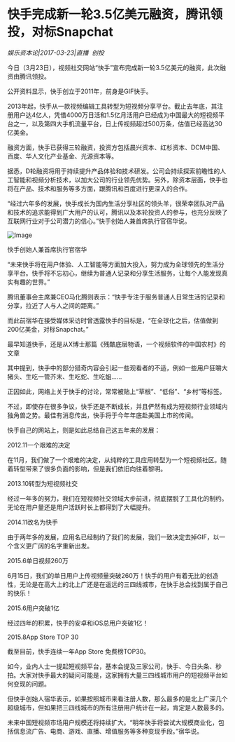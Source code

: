 # 快手完成新一轮3.5亿美元融资，腾讯领投，对标Snapchat

*娱乐资本论|2017-03-23|直播 
                                                创投*

今日（3月23日），视频社交网站“快手”宣布完成新一轮3.5亿美元的融资，此次融资由腾讯领投。

公开资料显示，快手创立于2011年，前身是GIF快手。

2013年起，快手从一款视频编辑工具转型为短视频分享平台。截止去年底，其注册用户达4亿人，凭借4000万日活和1.5亿月活用户已经成为中国最大的短视频平台之一，以及第四大手机流量平台，日上传视频超过500万条，估值已经高达30亿美金。

融资方面，快手已获得三轮融资，投资方包括晨兴资本、红杉资本、DCM中国、百度、华人文化产业基金、光源资本等。

据悉，D轮融资将用于持续提升产品体验和技术研发。公司会持续探索前瞻性的人工智能和视频分析技术，以加大公司的行业领先优势。另外，除资本层面，快手也将在产品、技术和服务等多方面，跟腾讯和百度进行更深入的合作。

“经过六年多的发展，快手成长为国内生活分享社区的领头羊，很荣幸团队对产品和技术的追求能得到广大用户的认可，腾讯以及本轮投资人的参与，也充分反映了互联网行业对于公司潜力的信心。”快手创始人兼首席执行官宿华说。

![Image](http://si1.go2yd.com/get-image/0EjwqF5VspM)

快手创始人兼首席执行官宿华

“未来快手将在用户体验、人工智能等方面加大投入，努力成为全球领先的生活分享平台。快手将不忘初心，继续为普通人记录和分享生活服务，让每个人能发现真实有趣的世界。”

腾讯董事会主席兼CEO马化腾则表示：“快手专注于服务普通人日常生活的记录和分享，拉近了人与人之间的距离。”

而此前宿华在接受媒体采访时曾透露快手的目标是，“在全球化之后，估值做到200亿美金，对标Snapchat。”

最早知道快手，还是从X博士那篇《残酷底层物语，一个视频软件的中国农村》的文章

其中提到，快手中的部分猎奇内容会引起一些观看者的不适，例如一些用户狂嚼大猪头、生吃一管芥末、生吃蛇、生吃蛆……

正因如此，网络上关于快手的讨论，常常被贴上“草根”、“低俗”、“乡村”等标签。

不过，即使存在很多争议，快手还是不断成长，并且俨然有成为短视频行业领域内独角兽之势。最佳有消息传出，快手将于今年年底赴美国上市的传闻。

快手自己的网站上，则是如此总结自己这五年来的发展：

2012.11一个艰难的决定

在11月，我们做了一个艰难的决定，从纯粹的工具应用转型为一个短视频社区。随着转型带来了很多负面的影响，但是我们依旧向往着黎明。

2013.10转型为短视频社交

经过一年多的努力，我们在短视频社交领域大步前进，彻底摆脱了工具化的制约。无论在用户量还是用户活跃时长上都得到了大幅提升。

2014.11改名为快手

由于两年多的发展，应用名已经制约了我们的发展，我们一致决定去掉GIF，以一个含义更广阔的名字重新出发。

2015.6单日视频260万

6月15日，我们的单日用户上传视频量突破260万！快手的用户有着无比的创造性，无论是在高大上的北上广还是在遥远的三四线城市，在快手总会找到属于自己的快乐！

2015.6用户突破1亿

经过四年的积累，快手的安卓和iOS总用户突破1亿！

2015.8App Store TOP 30

截至目前，快手连续一年App Store 免费榜TOP30。

如今，业内人士一提起短视频平台，基本会提及三家公司，快手、今日头条、秒拍。大家对快手最大的疑问可能是，这家拥有大量三四线城市用户的短视频平台如何变现的问题。

但快手创始人宿华表示，如果按照城市来看注册人数，那么最多的是北上广深几个超级城市，但如果把三四线城市的所有注册用户统计在一起，肯定是人数最多的。

未来中国短视频市场用户规模还将持续扩大。“明年快手将尝试大规模商业化，包括信息流广告、电商、游戏、直播、增值服务等多种变现手段。”宿华说。

